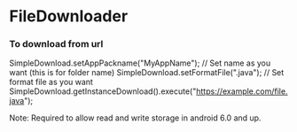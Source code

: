 # FileDownloader

### To download from url ###

SimpleDownload.setAppPackname("MyAppName"); // Set name as you want (this is for folder name)
SimpleDownload.setFormatFile(".java"); // Set format file as you want
SimpleDownload.getInstanceDownload().execute("https://example.com/file.java");

Note: Required to allow read and write storage in android 6.0 and up.
